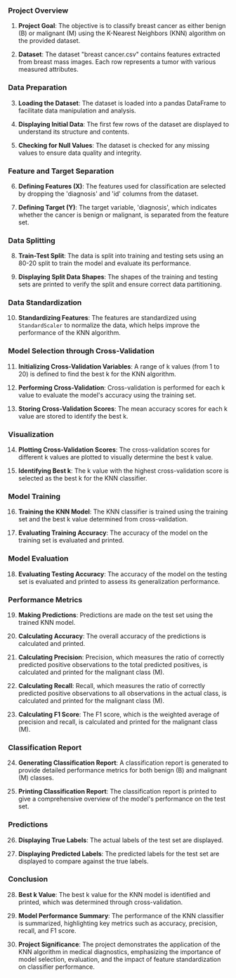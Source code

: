 ### Project Overview

1. **Project Goal**: The objective is to classify breast cancer as either benign (B) or malignant (M) using the K-Nearest Neighbors (KNN) algorithm on the provided dataset.

2. **Dataset**: The dataset "breast cancer.csv" contains features extracted from breast mass images. Each row represents a tumor with various measured attributes.

### Data Preparation

3. **Loading the Dataset**: The dataset is loaded into a pandas DataFrame to facilitate data manipulation and analysis.

4. **Displaying Initial Data**: The first few rows of the dataset are displayed to understand its structure and contents.

5. **Checking for Null Values**: The dataset is checked for any missing values to ensure data quality and integrity.

### Feature and Target Separation

6. **Defining Features (X)**: The features used for classification are selected by dropping the 'diagnosis' and 'id' columns from the dataset.

7. **Defining Target (Y)**: The target variable, 'diagnosis', which indicates whether the cancer is benign or malignant, is separated from the feature set.

### Data Splitting

8. **Train-Test Split**: The data is split into training and testing sets using an 80-20 split to train the model and evaluate its performance.

9. **Displaying Split Data Shapes**: The shapes of the training and testing sets are printed to verify the split and ensure correct data partitioning.

### Data Standardization

10. **Standardizing Features**: The features are standardized using `StandardScaler` to normalize the data, which helps improve the performance of the KNN algorithm.

### Model Selection through Cross-Validation

11. **Initializing Cross-Validation Variables**: A range of k values (from 1 to 20) is defined to find the best k for the KNN algorithm.

12. **Performing Cross-Validation**: Cross-validation is performed for each k value to evaluate the model's accuracy using the training set.

13. **Storing Cross-Validation Scores**: The mean accuracy scores for each k value are stored to identify the best k.

### Visualization

14. **Plotting Cross-Validation Scores**: The cross-validation scores for different k values are plotted to visually determine the best k value.

15. **Identifying Best k**: The k value with the highest cross-validation score is selected as the best k for the KNN classifier.

### Model Training

16. **Training the KNN Model**: The KNN classifier is trained using the training set and the best k value determined from cross-validation.

17. **Evaluating Training Accuracy**: The accuracy of the model on the training set is evaluated and printed.

### Model Evaluation

18. **Evaluating Testing Accuracy**: The accuracy of the model on the testing set is evaluated and printed to assess its generalization performance.

### Performance Metrics

19. **Making Predictions**: Predictions are made on the test set using the trained KNN model.

20. **Calculating Accuracy**: The overall accuracy of the predictions is calculated and printed.

21. **Calculating Precision**: Precision, which measures the ratio of correctly predicted positive observations to the total predicted positives, is calculated and printed for the malignant class (M).

22. **Calculating Recall**: Recall, which measures the ratio of correctly predicted positive observations to all observations in the actual class, is calculated and printed for the malignant class (M).

23. **Calculating F1 Score**: The F1 score, which is the weighted average of precision and recall, is calculated and printed for the malignant class (M).

### Classification Report

24. **Generating Classification Report**: A classification report is generated to provide detailed performance metrics for both benign (B) and malignant (M) classes.

25. **Printing Classification Report**: The classification report is printed to give a comprehensive overview of the model's performance on the test set.

### Predictions

26. **Displaying True Labels**: The actual labels of the test set are displayed.

27. **Displaying Predicted Labels**: The predicted labels for the test set are displayed to compare against the true labels.

### Conclusion

28. **Best k Value**: The best k value for the KNN model is identified and printed, which was determined through cross-validation.

29. **Model Performance Summary**: The performance of the KNN classifier is summarized, highlighting key metrics such as accuracy, precision, recall, and F1 score.

30. **Project Significance**: The project demonstrates the application of the KNN algorithm in medical diagnostics, emphasizing the importance of model selection, evaluation, and the impact of feature standardization on classifier performance.

